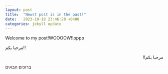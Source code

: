 ```yaml
---
layout: post
title:  "Newst post is in the past!"
date:   2023-10-18 23:46:20 +0400
categories: jekyll update
---
```

Welcome to my post!WOOOOW!!pppp

مرحبا بكم!!

<div dir="rtl">
مرحبا بكم!!
</div>

ברוכים הבאים
